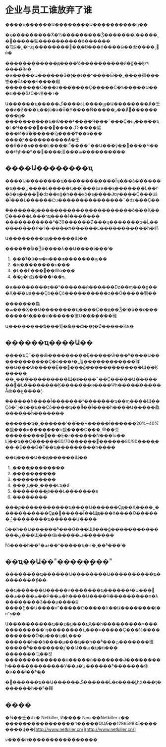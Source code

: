 # 企业与员工谁放弃了谁

����ҵ������Ա��������Ա����������ҵ��

�ҳ���������Χͬ�½���������Ǯ�������¡�����˾�͸�����㹤����������ô������ �Ҵӹ�˾�Ƕȿ��������⹤��̬�ȣ���ô����ӹ��ʣ����˰׼ӣ�

������������ԭ����ʲô����������й�ǧ��ķ⽨����йء� �ϰ�����Ա������ū�ţ��ɺ��ˣ����Ӹ��˾����㣬���벻��ȫƾ���ӵ����顣 ��������С���ƶ���ͬ����Ҫ�����С�ѣ�����Ա���ϵı���ȫƾС�ѵĶ��١�

Ա������ҵ�����ڲ����εĻ����ϣ�Ա��������Ⱥ�壬��ǿ�Ƶ���ҵ��ǰû�а�ȫ�У����Ǹ�����ر��Ⱥ󣬻���������ɡ� �������ܶ���ҵ�Ѿ���ʶ����Ч���˵���Ҫ�ԣ�����ҵ�Լ�Ч����⻹���ڳ����׶Σ����硰���Ͷ�ã������ٵģ����Ͳ��á��� ����֪ʶ���ܼ�������Ⱥ�壬��δ�й�ƽ����Ŀ���ָ�꣬����˵��Ա���ŷ�ָ�ꡣͨ����Ч����ʵʩһ��ʱ��󣬴����浽���ܣ��������֮��

## ����Ա��������ҵ

����Ա��������ҵ��������̬����Ϊʮ�ֲ��ã�������ҵ���ڷ����Լ�����ҵ��Ϊ���ṩѧϰ��ƽ̨�������Ļ��ᡣ �õ�ƽ̨����᲻�ǳ��еģ�һ���кõ�ƽ̨����ᣬץס����Ҫ���úã�Ϊ���Լ������Ըս���ְ������������˵�ǳ���Ҫ��

�ܶ���ֻ���ݹ����������������������ô�࣬��Ҳ��Ҫ�����Լ���רҵ����ľ������� ���������ܶ��ˣ�30������Ȼ���ų�������ʦ�Ĺ���������Բ�ת����·�ߣ������Լ�����������һ�档

Ա��������ҵԭ������Щ��

�����ܽ�ĺã�Ǯû����λ��Ա����ί���ˡ�

1. ���ʵͣ�û�м�н���ƣ�������ϣ��
2. �ϰ�ֻ�������ε���
3. �Լ��Ľ���򷽰��Ŵα���
4. ��չ�ռ䣬����ʵ�ֵ�ƽ̨

�ϰ�ֻ�������ε��ˣ������й���ְ���ǲ��ɱ���ģ���Ҳ��֮�Աǡ���Ҫô�̣�Ҫô����������ȥ��Ӧ�����뿪��

�������鱻�ܣ���Ҳ��Ա��������ҵ����Ҫ��ԭ��Ǯ�ٵ�û��ϵ��������ʵ�ֲ���ò������㣬Ա��ֻ�ܷ����㡣

Ա��������ҵͨ���뷨�ǣ��ȸ��ţ�Ȼ�����¼ҡ�

## ������ҵ����Ա��

����ҵҪ˵���ǣ���������Ȩ�����Ѿ���ʱ����Ա������������Ҫ�ó���ʵ�ڵģ������������硣�ܶ�Ա���Ѿ�����Ȩ��͸���ģ�������������Щ��Ķ����� ��˾������������Щ�в����˵��Ҫ�����Ա��������Լ��������Ķ�������н����Ψһ����������Ǻǣ��ع����⡣

�ܶ�����һ����Ϊ�������ˣ����ܶ���ҵ��ɱ����Щ��Ҫô�߳�ȥ��ҵ��Ҫô����ҵ��ĬĬ��Ϊ����һ����ְͨԱ�����鱻������ĥ�������

������ҵ�˲������ʼ��ͣ��Ҹ�����Ϊ������20%~40%֮�䣬���кܴ�������ռ䣬����Ҫ���˲Ŵ��컷���������ܼ򵥣��·�Ȩ�ޣ������Ǹ���Ϊս�� Ŀǰ��ҵ��Ҫ������60/70������������80/90����̨���·�Ȩ���Ǵ�ͳ��ҵ���������һ����

��ҵ����Ա��ԭ������Щ��

1. ����̬��������
2. ����������
3. ����������
4. ���˼ҵ��˲��ܱ��Լҵ�ǿ
5. ��������̫ǿ���Լ�������в
6. ��������

���ϼ�����������ҵ����Ա������Ҫԭ��Ҳ����˾�����������Ҫԭ�򡣶�����Ϊ��Щԭ���ǹ����ϴ������⣬��������ҵ������Ա����

û��һ��Ա������ְʱ���ϴ���Щë���ģ��������������ڼ���Щ���ⶼ�����ڣ�������

Ϊʲô����һ��ʱ�ھͱ��ˣ�����ҵ�÷�˼��ʱ���ˡ�

## ��ҵ��Ա��˭�����ܷ���˭

��������ҵ������Ա��������Ա����������ҵ��������ʧ��

��ҵ������Ա�����ѵ��ܿ�����ҵ������ʵ�Ա���𣬲��ܣ����ھ��Բ��ܣ�һ����Ա����Ϥ���������ո�λ��������3���µ����ꡣ ����Ƹ��Ա����нˮ�����Ը�����λ��ְԱ��������ļ�нˮƽ��

Ա����������ҵ��ȥ�µ���ҵҲ��һ���������»������������ٴη��������ҵ���»�����Ҫ���½�����������Ӧ�µ���ҵ�Ļ��� ������һ��ô����µ���ҵ��һ��ʱ���ڻ�������㣬�����ʱ�����ܸ���չʾ��Ĳ��ܣ�ְҵ�ռ��ܴ� �������Ҵ��컷��������������û�����ú�������ᣬ��������һ�����������ֻ��У��µ�Ա������ʱ�������㲻�ٱ���ע��ʱ�̡�

�������ҵ��Ա������ڱ������Ĺ�ϵ����ȴһֱά���ţ������ܳ�һ��ʱ�䡣

## ����

�¾��壬�ǳ� Netkiller, Ӣ���� Neo ��Netkiller ϵ�� ����������������ߣ�����QQȺ��128659835��������վ��[http://www.netkiller.cn/](http://www.netkiller.cn/)

ת����ע����������������

